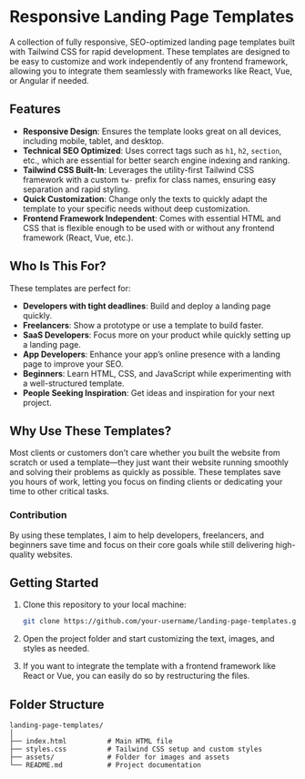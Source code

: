 # Responsive Landing Page Templates

A collection of fully responsive, SEO-optimized landing page templates built with Tailwind CSS for rapid development. These templates are designed to be easy to customize and work independently of any frontend framework, allowing you to integrate them seamlessly with frameworks like React, Vue, or Angular if needed.

## Features

- **Responsive Design**: Ensures the template looks great on all devices, including mobile, tablet, and desktop.
- **Technical SEO Optimized**: Uses correct tags such as `h1`, `h2`, `section`, etc., which are essential for better search engine indexing and ranking.
- **Tailwind CSS Built-In**: Leverages the utility-first Tailwind CSS framework with a custom `tw-` prefix for class names, ensuring easy separation and rapid styling.
- **Quick Customization**: Change only the texts to quickly adapt the template to your specific needs without deep customization.
- **Frontend Framework Independent**: Comes with essential HTML and CSS that is flexible enough to be used with or without any frontend framework (React, Vue, etc.).

## Who Is This For?

These templates are perfect for:

- **Developers with tight deadlines**: Build and deploy a landing page quickly.
- **Freelancers**: Show a prototype or use a template to build faster.
- **SaaS Developers**: Focus more on your product while quickly setting up a landing page.
- **App Developers**: Enhance your app’s online presence with a landing page to improve your SEO.
- **Beginners**: Learn HTML, CSS, and JavaScript while experimenting with a well-structured template.
- **People Seeking Inspiration**: Get ideas and inspiration for your next project.

## Why Use These Templates?

Most clients or customers don’t care whether you built the website from scratch or used a template—they just want their website running smoothly and solving their problems as quickly as possible. These templates save you hours of work, letting you focus on finding clients or dedicating your time to other critical tasks.

### Contribution

By using these templates, I aim to help developers, freelancers, and beginners save time and focus on their core goals while still delivering high-quality websites.

## Getting Started

1. Clone this repository to your local machine:
    ```bash
    git clone https://github.com/your-username/landing-page-templates.git
    ```
2. Open the project folder and start customizing the text, images, and styles as needed.

3. If you want to integrate the template with a frontend framework like React or Vue, you can easily do so by restructuring the files.

## Folder Structure

```plaintext
landing-page-templates/
│
├── index.html          # Main HTML file
├── styles.css          # Tailwind CSS setup and custom styles
├── assets/             # Folder for images and assets
└── README.md           # Project documentation
